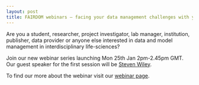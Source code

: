 ```yaml
---
layout: post
title: FAIRDOM webinars – facing your data management challenges with you!
---
```


Are you a student, researcher, project investigator, lab manager, institution, publisher, data provider or anyone else interested in data and model management in interdisciplinary life-sciences?

Join our new webinar series launching Mon 25th Jan 2pm-2.45pm GMT. Our guest speaker for the first session will be [Steven Wiley](/webinars/steven-wiley).

To find our more about the webinar visit our [webinar page](/knowledgehub/webinars).

